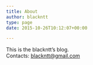```yaml
---
title: About
author: blackntt
type: page
date: 2015-10-26T10:12:07+00:00

---
```

This is the blackntt&#8217;s blog.  
Contacts: blackntt@gmail.com